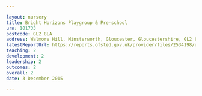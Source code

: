 ```yaml
---

layout: nursery
title: Bright Horizons Playgroup & Pre-school
urn: 101733
postcode: GL2 8LA
address: Walmore Hill, Minsterworth, Gloucester, Gloucestershire, GL2 8LA
latestReportUrl: https://reports.ofsted.gov.uk/provider/files/2534198/urn/101733.pdf
teaching: 2
development: 2
leadership: 2
outcomes: 2
overall: 2
date: 3 December 2015

---
```


